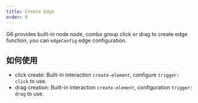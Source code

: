 ```yaml
---
title: Create Edge
order: 8
---
```


G6 provides built-in node node, combo group click or drag to create edge function, you can `edgeConfig` edge configuration.

## 如何使用

- click create: Built-in interaction `create-element`, configure `trigger: click` to use.
- drag creation: Built-in interaction `create-element`, configuration `trigger: drag` to use.
